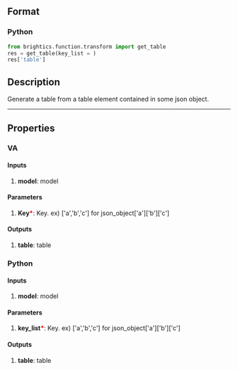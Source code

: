 ## Format
### Python
```python
from brightics.function.transform import get_table
res = get_table(key_list = )
res['table']
```

## Description
Generate a table from a table element contained in some json object.

---

## Properties
### VA
#### Inputs
1. **model**: model

#### Parameters
1. **Key**<b style="color:red">*</b>: Key. ex) ['a','b','c'] for json_object['a']['b']['c']

#### Outputs
1. **table**: table

### Python
#### Inputs
1. **model**: model

#### Parameters
1. **key_list**<b style="color:red">*</b>: Key. ex) ['a','b','c'] for json_object['a']['b']['c']

#### Outputs
1. **table**: table

